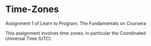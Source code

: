 # Time-Zones
Assignment 1 of Learn to Program: The Fundamentals on Coursera 

This assignment involves time zones, in particular the Coordinated Universal Time (UTC). 
